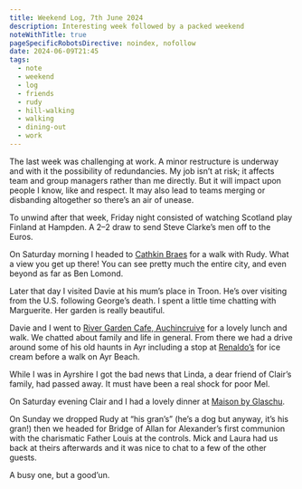 ```yaml
---
title: Weekend Log, 7th June 2024
description: Interesting week followed by a packed weekend
noteWithTitle: true
pageSpecificRobotsDirective: noindex, nofollow
date: 2024-06-09T21:45
tags:
  - note
  - weekend
  - log
  - friends
  - rudy
  - hill-walking
  - walking
  - dining-out
  - work
---
```

The last week was challenging at work. A minor restructure is underway and with it the possibility of redundancies. My job isn’t at risk; it affects team and group managers rather than me directly. But it will impact upon people I know, like and respect. It may also lead to teams merging or disbanding altogether so there’s an air of unease. 

To unwind after that week, Friday night consisted of watching Scotland play Finland at Hampden. A 2–2 draw to send Steve Clarke’s men off to the Euros.

On Saturday morning I headed to [Cathkin Braes](https://en.wikipedia.org/wiki/Cathkin_Braes) for a walk with Rudy. What a view you get up there! You can see pretty much the entire city, and even beyond as far as Ben Lomond.

Later that day I visited Davie at his mum’s place in Troon. He’s over visiting from the U.S. following George’s death. I spent a little time chatting with Marguerite. Her garden is really beautiful. 

Davie and I went to [River Garden Cafe, Auchincruive](https://www.rivergarden.scot/the-bothy-cafe) for a lovely lunch and walk. We chatted about family and life in general. From there we had a drive around some of his old haunts in Ayr including a stop at [Renaldo’s](https://renaldosayr.co.uk/) for ice cream before a walk on Ayr Beach.

While I was in Ayrshire I got the bad news that Linda, a dear friend of Clair’s family, had passed away. It must have been a real shock for poor Mel.

On Saturday evening Clair and I had a lovely dinner at [Maison by Glaschu](https://maisonglasgow.co.uk/).

On Sunday we dropped Rudy at “his gran’s” (he’s a dog but anyway, it’s his gran!) then we headed for Bridge of Allan for Alexander’s first communion with the charismatic Father Louis at the controls. Mick and Laura had us back at theirs afterwards and it was nice to chat to a few of the other guests.

A busy one, but a good’un.
